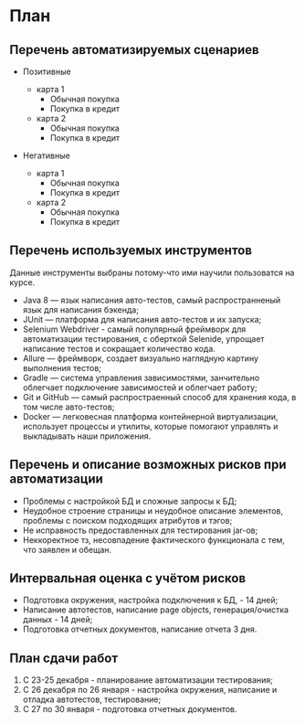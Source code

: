 # План
   
## Перечень автоматизируемых сценариев 
  - Позитивные 
    - карта 1
      - Обычная покупка 
      - Покупка в кредит 
    - карта 2   
      - Обычная покупка 
      - Покупка в кредит 
  
  - Негативные 
    - карта 1
      - Обычная покупка 
      - Покупка в кредит 
    - карта 2  
      - Обычная покупка 
      - Покупка в кредит 

## Перечень используемых инструментов 
   
  Данные инструменты выбраны потому-что ими научили пользоватся на курсе.
     
  * Java 8 — язык написания авто-тестов, самый распространненый язык для написания бэкенда;
  * JUnit — платформа для написания авто-тестов и их запуска;
  * Selenium Webdriver - самый популярный фреймворк для автоматизации тестирования, с оберткой Selenide, 
  упрощает написание тестов и сокращает количество кода.
  * Allure — фреймворк, создает визуально наглядную картину выполнения тестов;
  * Gradle — система управления зависимостями, занчительно облегчает подключение зависимостей и облегчает работу;
  * Git и GitHub — самый распростраенный способ для хранения кода, в том числе авто-тестов;
  * Docker — легковесная платформа контейнерной виртуализации, использует процессы 
   и утилиты, которые помогают управлять и выкладывать наши приложения.
   
## Перечень и описание возможных рисков при автоматизации 

 * Проблемы с настройкой БД и сложные запросы к БД; 
 * Неудобное строение страницы и неудобное описание элементов, проблемы с поиском подходящих атрибутов и тэгов;
 * Не исправность предоставленных для тестирования jar-ов;
 * Неккоректное тз, несовпадение фактического функционала с тем, что заявлен и обещан. 
  
## Интервальная оценка с учётом рисков 

 * Подготовка окружения, настройка подключения к БД, - 14 дней;
 * Написание автотестов, написание page objects, генерация/очистка данных - 14 дней;
 * Подготовка отчетных документов, написание отчета 3 дня.
 
## План сдачи работ 

  1. С 23-25 декабря - планирование автоматизации тестирования;
  1. С 26 декабря по 26 января - настройка окружения, написание и отладка автотестов, тестирование;
  1. C 27 по 30 января - подготовка отчетных документов.
